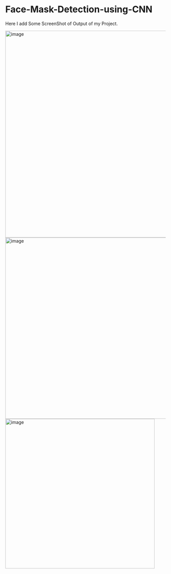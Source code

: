 # Face-Mask-Detection-using-CNN

Here I add Some ScreenShot of Output of my Project.

<img width="648" alt="image" src="https://github.com/Manmoh4n/Face-Mask-Detection-using-CNN/assets/90148527/44dd8c0c-1d18-4f37-8a2f-bdcf0d38fd8d">

<img width="568" alt="image" src="https://github.com/Manmoh4n/Face-Mask-Detection-using-CNN/assets/90148527/b85c681d-eeb6-4db1-9728-4ca47338d06d">

<img width="469" alt="image" src="https://github.com/Manmoh4n/Face-Mask-Detection-using-CNN/assets/90148527/eb7bd638-166d-4ecb-b94d-7a7bef0bdb91">


